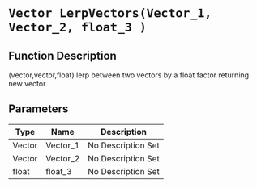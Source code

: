 # `Vector LerpVectors(Vector_1, Vector_2, float_3 )`
## Function Description
(vector,vector,float) lerp between two vectors by a float factor returning new vector
## Parameters
Type|Name|Description
--|--|--
Vector|Vector_1|No Description Set
Vector|Vector_2|No Description Set
float|float_3|No Description Set
